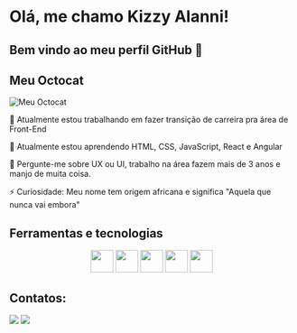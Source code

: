 # Olá, me chamo Kizzy Alanni! 
## Bem vindo ao meu perfil GitHub 👋

## Meu Octocat

![Meu Octocat](https://github.com/KizzyGiacomozze/README.md/blob/main/octocat-17202119869738.png)


<p>🔭 Atualmente estou trabalhando em fazer transição de carreira pra área de Front-End</p>
<p>🌱 Atualmente estou aprendendo HTML, CSS, JavaScript, React e Angular</p>
<p>💬 Pergunte-me sobre UX ou UI, trabalho na área fazem mais de 3 anos e manjo de muita coisa.</p>
<p>⚡ Curiosidade: Meu nome tem origem africana e significa "Aquela que nunca vai embora"</p>

## Ferramentas e tecnologias

<p align="center">
  <img class="tecnologias" loading="lazy" src="https://cdn.jsdelivr.net/gh/devicons/devicon@latest/icons/html5/html5-original.svg" width="40" height="40"/>
  <img class="tecnologias" loading="lazy" src="https://cdn.jsdelivr.net/gh/devicons/devicon@latest/icons/css3/css3-original.svg" width="40" height="40"/>
  <img class="tecnologias" loading="lazy" src="https://cdn.jsdelivr.net/gh/devicons/devicon@latest/icons/javascript/javascript-original.svg" width="40" height="40"/>
  <img class="tecnologias" loading="lazy" src="https://cdn.jsdelivr.net/gh/devicons/devicon@latest/icons/react/react-original.svg" width="40" height="40"/>
  <img class="tecnologias" loading="lazy" src="https://cdn.jsdelivr.net/gh/devicons/devicon@latest/icons/angular/angular-original.svg" width="40" height="40"/>
</p>

## Contatos:

<div>
<a href = "mailto:contato@kizzyalanni1@gmail.com"><img loading="lazy" src="https://img.shields.io/badge/Gmail-D14836?style=for-the-badge&logo=gmail&logoColor=white" target="_blank"></a>
<a href="https://www.linkedin.com/in/kizzyalannigiacomozze" target="_blank"><img loading="lazy" src="https://img.shields.io/badge/-LinkedIn-%230077B5?style=for-the-badge&logo=linkedin&logoColor=white" target="_blank"></a>   
</div>



          

          
          
          
     
